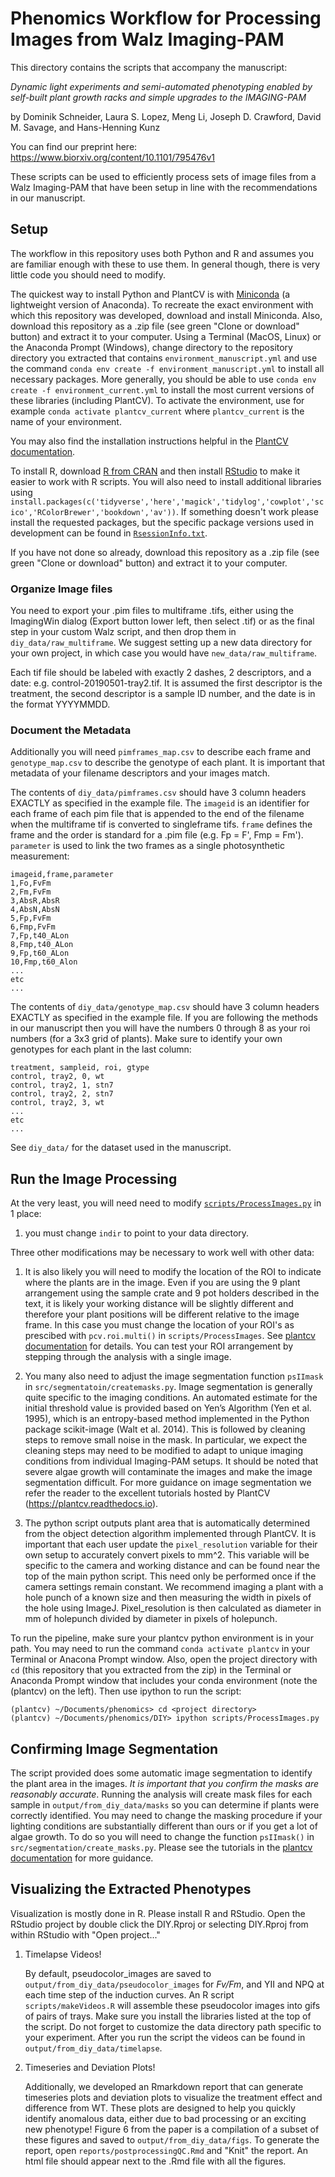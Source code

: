# Phenomics Workflow for Processing Images from Walz Imaging-PAM
This directory contains the scripts that accompany the manuscript: 

*Dynamic light experiments and semi-automated phenotyping enabled by self-built plant growth racks and simple upgrades to the IMAGING-PAM*

by Dominik Schneider, Laura S. Lopez, Meng Li, Joseph D. Crawford, David M. Savage, and Hans-Henning Kunz

You can find our preprint here: https://www.biorxiv.org/content/10.1101/795476v1

These scripts can be used to efficiently process sets of image files from a Walz Imaging-PAM that have been setup in line with the recommendations in our manuscript.

## Setup

The workflow in this repository uses both Python and R and assumes you are familiar enough with these to use them. In general though, there is very little code you should need to modify.

The quickest way to install Python and PlantCV is with [Miniconda](https://docs.conda.io/en/latest/miniconda.html) (a lightweight version of Anaconda). To recreate the exact environment with which this repository was developed, download and install Miniconda. Also, download this repository as a .zip file (see green "Clone or download" button) and extract it to your computer. Using a Terminal (MacOS, Linux) or the Anaconda Prompt (Windows), change directory to the repository directory you extracted that contains `environment_manuscript.yml` and use the command `conda env create -f environment_manuscript.yml` to install all necessary packages. More generally, you should be able to use `conda env create -f environment_current.yml` to install the most current versions of these libraries (including PlantCV). To activate the environment, use for example `conda activate plantcv_current` where `plantcv_current` is the name of your environment.

You may also find the installation instructions helpful in the [PlantCV documentation](https://plantcv.readthedocs.io/en/stable/installation/#install-via-a-package-manager). 

To install R, download [R from CRAN](https://www.r-project.org/) and then install [RStudio](https://www.rstudio.com/) to make it easier to work with R scripts. You will also need to install additional libraries using `install.packages(c('tidyverse','here','magick','tidylog','cowplot','scico','RColorBrewer','bookdown','av'))`. If something doesn't work please install the requested packages, but the specific package versions used in development can be found in [`RsessionInfo.txt`](RsessionInfo.txt).

If you have not done so already, download this repository as a .zip file (see green "Clone or download" button) and extract it to your computer.

### Organize Image files
You need to export your .pim files to multiframe .tifs, either using the ImagingWin dialog (Export button lower left, then select .tif) or as the final step in your custom Walz script, and then drop them in `diy_data/raw_multiframe`. We suggest setting up a new data directory for your own project, in which case you would have `new_data/raw_multiframe`.

Each tif file should be labeled with exactly 2 dashes, 2 descriptors, and a date: e.g. control-20190501-tray2.tif. It is assumed the first descriptor is the treatment, the second descriptor is a sample ID number, and the date is in the format YYYYMMDD.

### Document the Metadata

Additionally you will need `pimframes_map.csv` to describe each frame and `genotype_map.csv` to describe the genotype of each plant. It is important that metadata of your filename descriptors and your images match.

The contents of `diy_data/pimframes.csv` should have 3 column headers EXACTLY as specified in the example file. The `imageid` is an identifier for each frame of each pim file that is appended to the end of the filename when the multiframe tif is converted to singleframe tifs. `frame` defines the frame and the order is standard for a .pim file (e.g. Fp = F', Fmp = Fm'). `parameter` is used to link the two frames as a single photosynthetic measurement:

```
imageid,frame,parameter
1,Fo,FvFm
2,Fm,FvFm
3,AbsR,AbsR
4,AbsN,AbsN
5,Fp,FvFm
6,Fmp,FvFm
7,Fp,t40_ALon
8,Fmp,t40_ALon
9,Fp,t60_ALon
10,Fmp,t60_Alon
...
etc
...
```

The contents of `diy_data/genotype_map.csv` should have 3 column headers EXACTLY as specified in the example file. If you are following the methods in our manuscript then you will have the numbers 0 through 8 as your roi numbers (for a 3x3 grid of plants). Make sure to identify your own genotypes for each plant in the last column:

```
treatment, sampleid, roi, gtype
control, tray2, 0, wt
control, tray2, 1, stn7
control, tray2, 2, stn7
control, tray2, 3, wt
...
etc
...

```

See `diy_data/` for the dataset used in the manuscript.

## Run the Image Processing

At the very least, you will need need to modify [`scripts/ProcessImages.py`](scripts/ProcessImages.py) in 1 place:
1. you must change `indir` to point to your data directory.

Three other modifications may be necessary to work well with other data:

1. It is also likely you will need to modify the location of the ROI to indicate where the plants are in the image. Even if you are using the 9 plant arrangement using the sample crate and 9 pot holders described in the text, it is likely your working distance will be slightly different and therefore your plant positions will be different relative to the image frame. In this case you must change the location of your ROI's as prescibed with `pcv.roi.multi()` in `scripts/ProcessImages`. See [plantcv documentation](https://plantcv.readthedocs.io/en/stable/roi_multi/) for details. You can test your ROI arrangement by stepping through the analysis with a single image.

2. You many also need to adjust the image segmentation function `psIImask` in `src/segmentatoin/createmasks.py`. Image segmentation is generally quite specific to the imaging conditions. An automated estimate for the initial threshold value is provided based on Yen’s Algorithm (Yen et al. 1995), which is an entropy-based method implemented in the Python package scikit-image (Walt et al. 2014). This is followed by cleaning steps to remove small noise in the mask. In particular, we expect the cleaning steps may need to be modified to adapt to unique imaging conditions from individual Imaging-PAM setups. It should be noted that severe algae growth will contaminate the images and make the image segmentation difficult. For more guidance on image segmentation we refer the reader to the excellent tutorials hosted by PlantCV (https://plantcv.readthedocs.io).

3. The python script outputs plant area that is automatically determined from the object detection algorithm implemented through PlantCV. It is important that each user update the `pixel_resolution` variable for their own setup to accurately convert pixels to mm^2. This variable will be specific to the camera and working distance and can be found near the top of the main python script. This need only be performed once if the camera settings remain constant. We recommend imaging a plant with a hole punch of a known size and then measuring the width in pixels of the hole using ImageJ. Pixel_resolution is then calculated as diameter in mm of holepunch divided by diameter in pixels of holepunch. 

To run the pipeline, make sure your plantcv python environment is in your path. You may need to run the command `conda activate plantcv` in your Terminal or Anacona Prompt window. Also, open the project directory with `cd` (this repository that you extracted from the zip) in the Terminal or Anaconda Prompt window that includes your conda environment (note the (plantcv) on the left). Then use ipython to run the script:

```
(plantcv) ~/Documents/phenomics> cd <project directory>
(plantcv) ~/Documents/phenomics/DIY> ipython scripts/ProcessImages.py
```

## Confirming Image Segmentation

The script provided does some automatic image segmentation to identify the plant area in the images. *It is important that you confirm the masks are reasonably accurate*. Running the analysis will create mask files for each sample in `output/from_diy_data/masks` so you can determine if plants were correctly identified. You may need to change the masking procedure if your lighting conditions are substantially different than ours or if you get a lot of algae growth. To do so you will need to change the function `psIImask()` in `src/segmentation/create_masks.py`. Please see the tutorials in the [plantcv documentation](https://plantcv.readthedocs.io/en/stable/psII_tutorial/) for more guidance.

## Visualizing the Extracted Phenotypes

Visualization is mostly done in R. Please install R and RStudio. Open the RStudio project by double click the DIY.Rproj or selecting DIY.Rproj from within RStudio with "Open project..."

1. Timelapse Videos!
   
   By default, pseudocolor_images are saved to `output/from_diy_data/pseudocolor_images` for *Fv/Fm*, and YII and NPQ at each time step of the induction curves. An R script `scripts/makeVideos.R` will assemble these pseudocolor images into gifs of pairs of trays. Make sure you install the libraries listed at the top of the script. Do not forget to customize the data directory path specific to your experiment. After you run the script the videos can be found in `output/from_diy_data/timelapse`.

2. Timeseries and Deviation Plots!
    
    Additionally, we developed an Rmarkdown report that can generate timeseries plots and deviation plots to visualize the treatment effect and difference from WT. These plots are designed to help you quickly identify anomalous data, either due to bad processing or an exciting new phenotype! Figure 6 from the paper is a compilation of a subset of these figures and saved to `output/from_diy_data/figs`. To generate the report, open `reports/postprocessingQC.Rmd` and "Knit" the report. An html file should appear next to the .Rmd file with all the figures.

